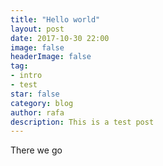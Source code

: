 ```yaml
---
title: "Hello world"
layout: post
date: 2017-10-30 22:00
image: false
headerImage: false
tag:
- intro
- test
star: false
category: blog
author: rafa
description: This is a test post
---
```


There we go
